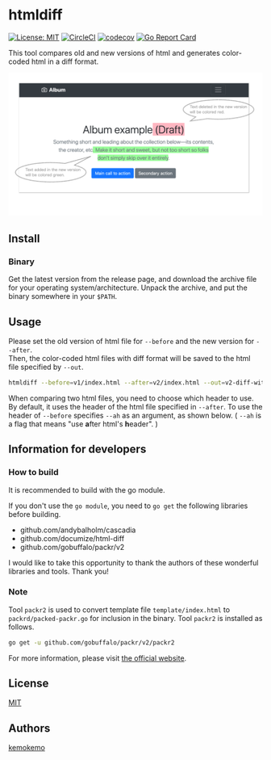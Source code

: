 # htmldiff

[![License: MIT](https://img.shields.io/badge/License-MIT-blue.svg)](https://opensource.org/licenses/MIT) [![CircleCI](https://circleci.com/gh/kemokemo/htmldiff.svg?style=svg)](https://circleci.com/gh/kemokemo/htmldiff) [![codecov](https://codecov.io/gh/kemokemo/htmldiff/branch/master/graph/badge.svg)](https://codecov.io/gh/kemokemo/htmldiff) [![Go Report Card](https://goreportcard.com/badge/github.com/kemokemo/htmldiff)](https://goreportcard.com/report/github.com/kemokemo/htmldiff)

This tool compares old and new versions of html and generates color-coded html in a diff format.

![htmldiff-samle](images/htmldiff-sample.png)

## Install

### Binary

Get the latest version from the release page, and download the archive file for your operating system/architecture. Unpack the archive, and put the binary somewhere in your `$PATH`.

## Usage

Please set the old version of html file for `--before` and the new version for `--after`.  
Then, the color-coded html files with diff format will be saved to the html file specified by `--out`.

```sh
htmldiff --before=v1/index.html --after=v2/index.html --out=v2-diff-with-v1/index.html
```

When comparing two html files, you need to choose which header to use. By default, it uses the header of the html file specified in `--after`. To use the header of `--before` specifies `--ah` as an argument, as shown below. ( `--ah` is a flag that means "use **a**fter html's  **h**eader". )

## Information for developers

### How to build

It is recommended to build with the go module.

If you don't use the `go module`, you need to `go get` the following libraries before building.

- github.com/andybalholm/cascadia
- github.com/documize/html-diff
- github.com/gobuffalo/packr/v2

I would like to take this opportunity to thank the authors of these wonderful libraries and tools. Thank you!

### Note

Tool `packr2` is used to convert template file `template/index.html` to `packrd/packed-packr.go` for inclusion in the binary. Tool `packr2` is installed as follows.

```sh
go get -u github.com/gobuffalo/packr/v2/packr2
```

For more information, please visit [the official website](https://github.com/gobuffalo/packr/tree/master/v2).

## License

[MIT](https://github.com/kemokemo/html/blob/master/LICENSE)

## Authors

[kemokemo](https://github.com/kemokemo)

